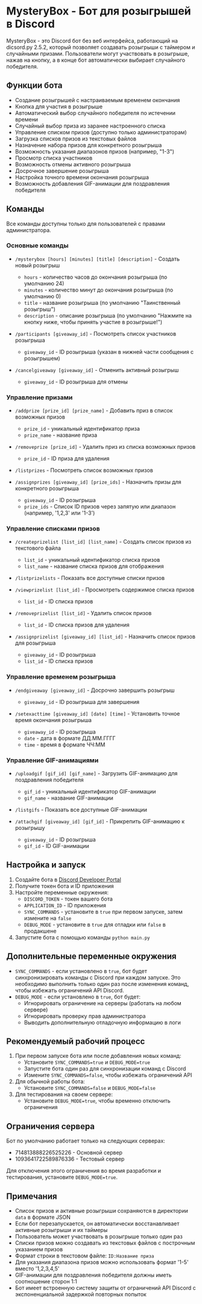 # MysteryBox - Бот для розыгрышей в Discord

MysteryBox - это Discord бот без веб интерфейса, работающий на dicsord.py 2.5.2, который позволяет создавать розыгрыши с таймером и случайными призами. Пользователи могут участвовать в розыгрыше, нажав на кнопку, а в конце бот автоматически выбирает случайного победителя.

## Функции бота

- Создание розыгрышей с настраиваемым временем окончания
- Кнопка для участия в розыгрыше
- Автоматический выбор случайного победителя по истечении времени
- Случайный выбор приза из заранее настроенного списка
- Управление списком призов (доступно только администраторам)
- Загрузка списков призов из текстовых файлов
- Назначение набора призов для конкретного розыгрыша
- Возможность указания диапазонов призов (например, "1-3")
- Просмотр списка участников
- Возможность отмены активного розыгрыша
- Досрочное завершение розыгрыша
- Настройка точного времени окончания розыгрыша
- Возможность добавления GIF-анимации для поздравления победителя

## Команды

Все команды доступны только для пользователей с правами администратора.

### Основные команды

- `/mysterybox [hours] [minutes] [title] [description]` - Создать новый розыгрыш
  - `hours` - количество часов до окончания розыгрыша (по умолчанию 24)
  - `minutes` - количество минут до окончания розыгрыша (по умолчанию 0)
  - `title` - название розыгрыша (по умолчанию "Таинственный розыгрыш")
  - `description` - описание розыгрыша (по умолчанию "Нажмите на кнопку ниже, чтобы принять участие в розыгрыше!")

- `/participants [giveaway_id]` - Посмотреть список участников розыгрыша
  - `giveaway_id` - ID розыгрыша (указан в нижней части сообщения с розыгрышем)

- `/cancelgiveaway [giveaway_id]` - Отменить активный розыгрыш
  - `giveaway_id` - ID розыгрыша для отмены

### Управление призами

- `/addprize [prize_id] [prize_name]` - Добавить приз в список возможных призов
  - `prize_id` - уникальный идентификатор приза
  - `prize_name` - название приза

- `/removeprize [prize_id]` - Удалить приз из списка возможных призов
  - `prize_id` - ID приза для удаления

- `/listprizes` - Посмотреть список возможных призов

- `/assignprizes [giveaway_id] [prize_ids]` - Назначить призы для конкретного розыгрыша
  - `giveaway_id` - ID розыгрыша
  - `prize_ids` - Список ID призов через запятую или диапазон (например, '1,2,3' или '1-3')

### Управление списками призов

- `/createprizelist [list_id] [list_name]` - Создать список призов из текстового файла
  - `list_id` - уникальный идентификатор списка призов
  - `list_name` - название списка призов для отображения

- `/listprizelists` - Показать все доступные списки призов

- `/viewprizelist [list_id]` - Просмотреть содержимое списка призов
  - `list_id` - ID списка призов

- `/removeprizelist [list_id]` - Удалить список призов
  - `list_id` - ID списка призов для удаления

- `/assignprizelist [giveaway_id] [list_id]` - Назначить список призов для розыгрыша
  - `giveaway_id` - ID розыгрыша
  - `list_id` - ID списка призов

### Управление временем розыгрыша

- `/endgiveaway [giveaway_id]` - Досрочно завершить розыгрыш
  - `giveaway_id` - ID розыгрыша для завершения

- `/setexacttime [giveaway_id] [date] [time]` - Установить точное время окончания розыгрыша
  - `giveaway_id` - ID розыгрыша
  - `date` - дата в формате ДД.ММ.ГГГГ
  - `time` - время в формате ЧЧ:ММ

### Управление GIF-анимациями

- `/uploadgif [gif_id] [gif_name]` - Загрузить GIF-анимацию для поздравления победителя
  - `gif_id` - уникальный идентификатор GIF-анимации
  - `gif_name` - название GIF-анимации

- `/listgifs` - Показать все доступные GIF-анимации

- `/attachgif [giveaway_id] [gif_id]` - Прикрепить GIF-анимацию к розыгрышу
  - `giveaway_id` - ID розыгрыша
  - `gif_id` - ID GIF-анимации

## Настройка и запуск

1. Создайте бота в [Discord Developer Portal](https://discord.com/developers/applications)
2. Получите токен бота и ID приложения
3. Настройте переменные окружения:
   - `DISCORD_TOKEN` - токен вашего бота
   - `APPLICATION_ID` - ID приложения
   - `SYNC_COMMANDS` - установите в `true` при первом запуске, затем измените на `false`
   - `DEBUG_MODE` - установите в `true` для отладки или `false` в продакшене
4. Запустите бота с помощью команды `python main.py`

## Дополнительные переменные окружения

- `SYNC_COMMANDS` - если установлено в `true`, бот будет синхронизировать команды с Discord при каждом запуске. Это необходимо выполнить только один раз после изменения команд, чтобы избежать ограничений API Discord.
- `DEBUG_MODE` - если установлено в `true`, бот будет:
  - Игнорировать ограничение на серверы (работать на любом сервере)
  - Игнорировать проверку прав администратора
  - Выводить дополнительную отладочную информацию в логи

## Рекомендуемый рабочий процесс

1. При первом запуске бота или после добавления новых команд:
   - Установите `SYNC_COMMANDS=true` и `DEBUG_MODE=true`
   - Запустите бота один раз для синхронизации команд с Discord
   - Измените `SYNC_COMMANDS=false`, чтобы избежать ограничений API
2. Для обычной работы бота:
   - Установите `SYNC_COMMANDS=false` и `DEBUG_MODE=false`
3. Для тестирования на своем сервере:
   - Установите `DEBUG_MODE=true`, чтобы временно отключить ограничения

## Ограничения сервера

Бот по умолчанию работает только на следующих серверах:
- 714813888226525226 - Основной сервер
- 1093641722589876336 - Тестовый сервер

Для отключения этого ограничения во время разработки и тестирования, установите `DEBUG_MODE=true`.

## Примечания

- Список призов и активные розыгрыши сохраняются в директории `data` в формате JSON
- Если бот перезапускается, он автоматически восстанавливает активные розыгрыши и их таймеры
- Пользователь может участвовать в розыгрыше только один раз
- Списки призов можно создавать из текстовых файлов с построчным указанием призов
- Формат строки в текстовом файле: `ID:Название приза`
- Для указания диапазона призов можно использовать формат '1-5' вместо '1,2,3,4,5'
- GIF-анимации для поздравления победителя должны иметь соотношение сторон 1:1
- Бот имеет встроенную систему защиты от ограничений API Discord с экспоненциальной задержкой повторных попыток

